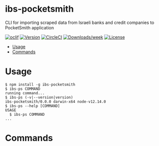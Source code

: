 # ibs-pocketsmith

CLI for importing scraped data from Israeli banks and credit companies to PocketSmith application

[![oclif](https://img.shields.io/badge/cli-oclif-brightgreen.svg)](https://oclif.io)
[![Version](https://img.shields.io/npm/v/ibs-pocketsmith.svg)](https://npmjs.org/package/ibs-pocketsmith)
[![CircleCI](https://circleci.com/gh/dima/ibs-pocketsmith/tree/master.svg?style=shield)](https://circleci.com/gh/dima/ibs-pocketsmith/tree/master)
[![Downloads/week](https://img.shields.io/npm/dw/ibs-pocketsmith.svg)](https://npmjs.org/package/ibs-pocketsmith)
[![License](https://img.shields.io/npm/l/ibs-pocketsmith.svg)](https://github.com/dima/ibs-pocketsmith/blob/master/package.json)

<!-- toc -->

- [Usage](#usage)
- [Commands](#commands)
<!-- tocstop -->

# Usage

<!-- usage -->

```sh-session
$ npm install -g ibs-pocketsmith
$ ibs-ps COMMAND
running command...
$ ibs-ps (-v|--version|version)
ibs-pocketsmith/0.0.0 darwin-x64 node-v12.14.0
$ ibs-ps --help [COMMAND]
USAGE
  $ ibs-ps COMMAND
...
```

<!-- usagestop -->

# Commands

<!-- commands -->

<!-- commandsstop -->
